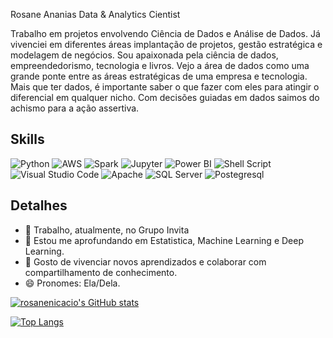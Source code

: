Rosane Ananias
Data & Analytics Cientist

Trabalho em projetos envolvendo Ciência de Dados e Análise de Dados. Já vivenciei em diferentes áreas implantação de projetos, gestão estratégica e modelagem de negócios. Sou apaixonada pela ciência de dados, empreendedorismo, tecnologia e livros. Vejo a área de dados como uma grande ponte entre as áreas estratégicas de uma empresa e tecnologia. 
Mais que ter dados, é importante saber o que fazer com eles para atingir o diferencial em qualquer nicho. Com decisões guiadas em dados saimos do achismo para a ação assertiva. 

## Skills
![Python](https://img.shields.io/badge/Python-3776AB?style=for-the-badge&logo=python&logoColor=white)
![AWS](https://img.shields.io/badge/Amazon_AWS-FF9900?style=for-the-badge&logo=amazonaws&logoColor=white)
![Spark](https://img.shields.io/badge/Apache_Spark-FFFFFF?style=for-the-badge&logo=apachespark&logoColor=#E35A16)
![Jupyter](https://img.shields.io/badge/Jupyter-F37626.svg?&style=for-the-badge&logo=Jupyter&logoColor=white)
![Power BI](https://img.shields.io/badge/PowerBI-F2C811?style=for-the-badge&logo=Power%20BI&logoColor=white)
![Shell Script](https://img.shields.io/badge/Shell_Script-121011?style=for-the-badge&logo=gnu-bash&logoColor=white)
![Visual Studio Code](https://img.shields.io/badge/Visual_Studio-5C2D91?style=for-the-badge&logo=visual%20studio&logoColor=white)
![Apache](https://img.shields.io/badge/Apache-D22128?style=for-the-badge&logo=Apache&logoColor=white)
![SQL Server](https://img.shields.io/badge/Microsoft%20SQL%20Server-CC2927?style=for-the-badge&logo=microsoft%20sql%20server&logoColor=white)
![Postegresql](https://img.shields.io/badge/PostgreSQL-316192?style=for-the-badge&logo=postgresql&logoColor=white)


## Detalhes
- 🔭 Trabalho, atualmente, no Grupo Invita
- 🌱 Estou me aprofundando em Estatistica, Machine Learning e Deep Learning.
- 🤗 Gosto de vivenciar novos aprendizados e colaborar com compartilhamento de conhecimento.
- 😄 Pronomes: Ela/Dela.

[![rosanenicacio's GitHub stats](https://github-readme-stats.vercel.app/api?username=rosanenicacio&show_icons=true&theme=radical)](https://github.com/anuraghazra/github-readme-stats)

[![Top Langs](https://github-readme-stats.vercel.app/api/top-langs/?username=rosanenicacio&layout=compact&theme=radical)](https://github.com/anuraghazra/github-readme-stats)
